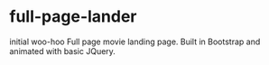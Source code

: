 # full-page-lander
initial woo-hoo
Full page movie landing page.  Built in Bootstrap and animated with basic JQuery.
